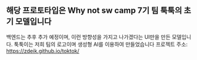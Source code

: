## 해당 프로토타입은 Why not sw camp 7기 팀 툭툭의 초기 모델입니다 ##
백엔드는 추후 추가 예정이며, 이런 방향성을 가지고 나가겠다는 UI만을 만든 모델입니다.
툭툭이는 저희 팀의 로고이며 생성형 AI를 이용하여 만들었습니다
프로젝트 주소: https://zdeik.github.io/toktok/
